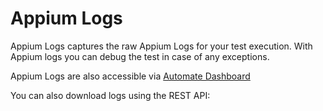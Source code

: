 # Appium Logs #

Appium Logs captures the raw Appium Logs for your test execution. With Appium logs you can debug the test in case of any exceptions.

Appium Logs are also accessible via [Automate Dashboard](https://automate.browserstack.com)

You can also download logs using the REST API:<br/>
```curl -u "USERNAME:ACCESS_KEU" https://api.browserstack.com/automate/builds/<build-id>/sessions/<session-id>/appiumlogs
```
